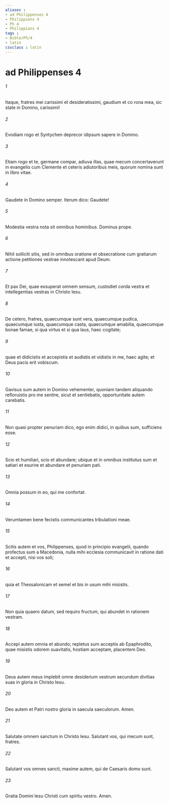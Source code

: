 ```yaml
---
aliases : 
- ad Philippenses 4
- Philippiens 4
- Ph 4
- Philippians 4
tags : 
- Bible/Ph/4
- latin
cssclass : latin
---
```


# ad Philippenses 4

###### 1
Itaque, fratres mei carissimi et desideratissimi, gaudium et co rona mea, sic state in Domino, carissimi!
###### 2
Evodiam rogo et Syntychen deprecor idipsum sapere in Domino. 
###### 3
Etiam rogo et te, germane compar, adiuva illas, quae mecum concertaverunt in evangelio cum Clemente et ceteris adiutoribus meis, quorum nomina sunt in libro vitae.
###### 4
Gaudete in Domino semper. Iterum dico: Gaudete! 
###### 5
Modestia vestra nota sit omnibus hominibus. Dominus prope. 
###### 6
Nihil solliciti sitis, sed in omnibus oratione et obsecratione cum gratiarum actione petitiones vestrae innotescant apud Deum. 
###### 7
Et pax Dei, quae exsuperat omnem sensum, custodiet corda vestra et intellegentias vestras in Christo Iesu. 
###### 8
De cetero, fratres, quaecumque sunt vera, quaecumque pudica, quaecumque iusta, quaecumque casta, quaecumque amabilia, quaecumque bonae famae, si qua virtus et si qua laus, haec cogitate; 
###### 9
quae et didicistis et accepistis et audistis et vidistis in me, haec agite; et Deus pacis erit vobiscum.
###### 10
Gavisus sum autem in Domino vehementer, quoniam tandem aliquando refloruistis pro me sentire, sicut et sentiebatis, opportunitate autem carebatis. 
###### 11
Non quasi propter penuriam dico, ego enim didici, in quibus sum, sufficiens esse. 
###### 12
Scio et humiliari, scio et abundare; ubique et in omnibus institutus sum et satiari et esurire et abundare et penuriam pati. 
###### 13
Omnia possum in eo, qui me confortat.
###### 14
Verumtamen bene fecistis communicantes tribulationi meae. 
###### 15
Scitis autem et vos, Philippenses, quod in principio evangelii, quando profectus sum a Macedonia, nulla mihi ecclesia communicavit in ratione dati et accepti, nisi vos soli; 
###### 16
quia et Thessalonicam et semel et bis in usum mihi misistis. 
###### 17
Non quia quaero datum, sed requiro fructum, qui abundet in rationem vestram. 
###### 18
Accepi autem omnia et abundo; repletus sum acceptis ab Epaphrodito, quae misistis odorem suavitatis, hostiam acceptam, placentem Deo. 
###### 19
Deus autem meus implebit omne desiderium vestrum secundum divitias suas in gloria in Christo Iesu. 
###### 20
Deo autem et Patri nostro gloria in saecula saeculorum. Amen.
###### 21
Salutate omnem sanctum in Christo Iesu. Salutant vos, qui mecum sunt, fratres. 
###### 22
Salutant vos omnes sancti, maxime autem, qui de Caesaris domo sunt.
###### 23
Gratia Domini Iesu Christi cum spiritu vestro. Amen.
